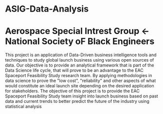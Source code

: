 # ASIG-Data-Analysis
# Aerospace Special Intrest Group <- National Society oF Black Engineers 

This project is an application of Data-Driven business intelligence tools and techniques to study global launch business using various open sources of data.
Our objective is to provide an analytical framework that is part of the Data Science life cycle, that will prove to be an advantage to the EAC Spaceport Feasibility Study research team.
By applying methodologies in data science to prove the "low cost", "reliability" and other aspects of what would constitute an ideal launch site depending on the desired application for stakeholders. The objective of this project is to provide the EAC Spaceport Feasibility Study team insight into launch business based on past data and current trends to better predict the future of the industry using statistical analysis

